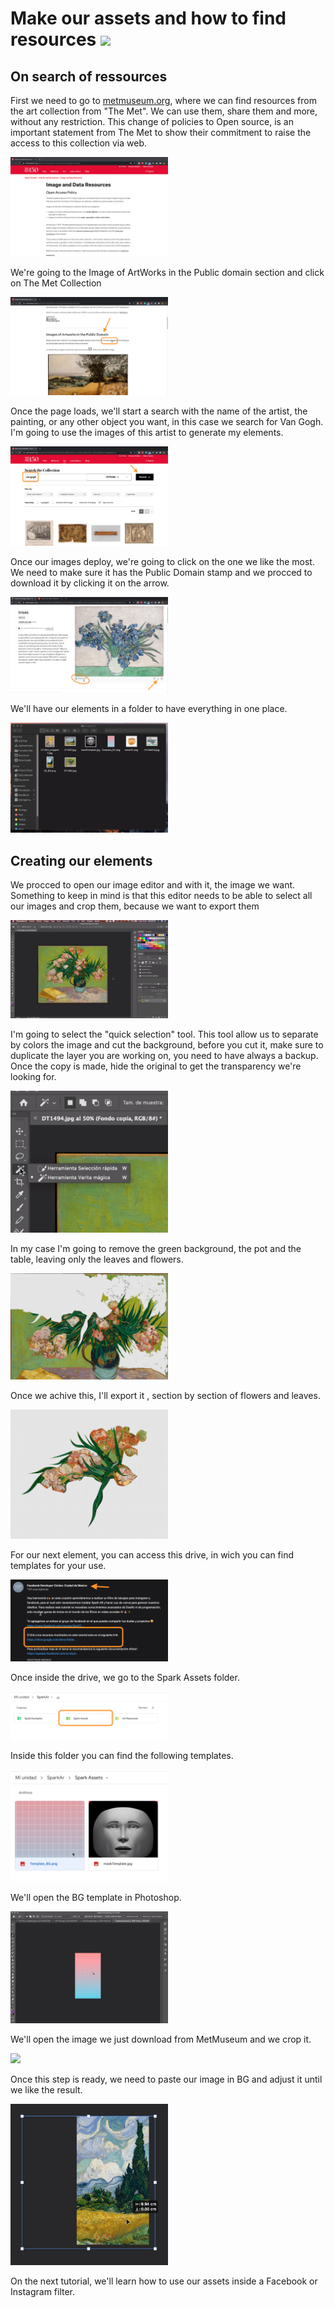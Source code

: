   # Make our assets and how to find resources <img src="https://www.enlinealasalle.com/pluginfile.php/8983/course/overviewfiles/vincent-van-gogh-png-2.png" height="25">

## On search of ressources

First we need to go to [metmuseum.org](https://www.metmuseum.org/about-the-met/policies-and-documents/open-access), where we can find resources from the art collection from "The Met". We can use them, share them and more, without any restriction. This change of policies to Open source, is an important statement from The Met to show their commitment to raise the access to this collection via web. 

<img src="https://github.com/L3ts-H4ck/CommunityChallenge-Spark/blob/master/tutorials/02-assets/01.png?raw=true" width="50%">

We're going to the Image of ArtWorks in the Public domain section and click on The Met Collection

<img src="https://github.com/L3ts-H4ck/CommunityChallenge-Spark/blob/master/tutorials/02-assets/02.png?raw=true" width="50%">

Once the page loads, we'll start a search with the name of the artist, the painting, or any other object you want, in this case we search for Van Gogh. I'm going to use the images of this artist to generate my elements.

<img src="https://github.com/L3ts-H4ck/CommunityChallenge-Spark/blob/master/tutorials/02-assets/03.png?raw=true" width="50%">

Once our images deploy, we're going to click on the one we like the most. We need to make sure it has the Public Domain stamp and we procced to download it by clicking it on the arrow.

<img src="https://github.com/L3ts-H4ck/CommunityChallenge-Spark/blob/master/tutorials/02-assets/04.png?raw=true" width="50%">

We'll have our elements in a folder to have everything in one place.

<img src="https://github.com/L3ts-H4ck/CommunityChallenge-Spark/blob/master/tutorials/02-assets/05.png?raw=true" width="50%">

## Creating our elements

We procced to open our image editor and with it, the image we want. Something to keep in mind is that this editor needs to be able to select all our images and crop them, because we want to export them 

<img src="https://github.com/L3ts-H4ck/CommunityChallenge-Spark/blob/master/tutorials/02-assets/06.png?raw=true" width="50%">

I'm going to select the "quick selection" tool. This tool allow us to separate by colors the image and cut the background, before you cut it, make sure to duplicate the layer you are working on, you need to have always a backup. Once the copy is made, hide the original to get the transparency we're looking for.

<img src="https://github.com/L3ts-H4ck/CommunityChallenge-Spark/blob/master/tutorials/02-assets/07.png?raw=true" width="50%">

In my case I'm going to remove the green background, the pot and the table, leaving only the leaves and flowers.

<img src="https://github.com/L3ts-H4ck/CommunityChallenge-Spark/blob/master/tutorials/02-assets/08.png?raw=true" width="50%">

Once we achive this, I'll export it , section by section of flowers and leaves.

<img src="https://github.com/L3ts-H4ck/CommunityChallenge-Spark/blob/master/tutorials/02-assets/09.png?raw=true" width="50%">

For our next element, you can access this drive, in wich you can find templates for your use.

<img src="https://github.com/L3ts-H4ck/CommunityChallenge-Spark/blob/master/tutorials/02-assets/10.png?raw=true" width="50%">

Once inside the drive, we go to the Spark Assets folder.

<img src="https://github.com/L3ts-H4ck/CommunityChallenge-Spark/blob/master/tutorials/02-assets/11.png?raw=true" width="50%">

Inside this folder you can find the following templates.

<img src="https://github.com/L3ts-H4ck/CommunityChallenge-Spark/blob/master/tutorials/02-assets/12.png?raw=true" width="50%">

We'll open the BG template in Photoshop.

<img src="https://github.com/L3ts-H4ck/CommunityChallenge-Spark/blob/master/tutorials/02-assets/13.png?raw=true" width="50%">

We'll open the image we just download from MetMuseum and we crop it.

<img src="https://github.com/L3ts-H4ck/CommunityChallenge-Spark/blob/master/tutorials/02-assets/14.png?raw=true" width="50%">

Once this step is ready, we need to paste our image in BG and adjust it until we like the result.

<img src="https://github.com/L3ts-H4ck/CommunityChallenge-Spark/blob/master/tutorials/02-assets/15.png?raw=true" width="50%">

On the next tutorial, we'll learn how to use our assets inside a Facebook or Instagram filter.
